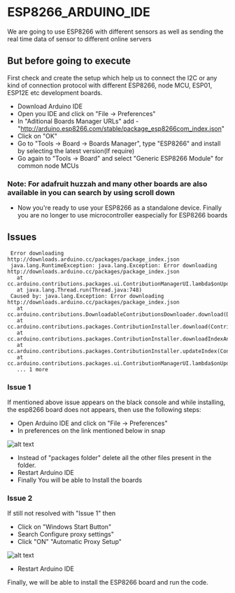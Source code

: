 # ESP8266_ARDUINO_IDE
We are going to use ESP8266 with different sensors as well as sending the real time data of sensor to different online servers

## But before going to execute 

First check and create the setup which help us to connect the I2C or any kind of connection protocol with different ESP8266, node MCU, ESP01, ESP12E etc development boards.

  - Download Arduino IDE
  - Open you IDE and click on "File -> Preferences"
  - In  "Aditional Boards Manager URLs" add - "http://arduino.esp8266.com/stable/package_esp8266com_index.json"
  - Click on "OK"
  - Go to "Tools -> Board -> Boards Manager", type "ESP8266" and install by selecting the latest version(If require)
  - Go again to "Tools -> Board" and select "Generic ESP8266 Module" for common node MCUs
  
  ### Note: For adafruit huzzah and many other boards are also available in you can search by using scroll down
  
  - Now  you're ready to use your ESP8266 as a standalone device. Finally you are no longer to use microcontroller easpecially for ESP8266 boards 
  
  ## Issues 
  
     Error downloading http://downloads.arduino.cc/packages/package_index.json
     java.lang.RuntimeException: java.lang.Exception: Error downloading http://downloads.arduino.cc/packages/package_index.json
	   at cc.arduino.contributions.packages.ui.ContributionManagerUI.lambda$onUpdatePressed$1(ContributionManagerUI.java:150)
	   at java.lang.Thread.run(Thread.java:748)
     Caused by: java.lang.Exception: Error downloading http://downloads.arduino.cc/packages/package_index.json
	   at cc.arduino.contributions.DownloadableContributionsDownloader.download(DownloadableContributionsDownloader.java:139)
	   at cc.arduino.contributions.packages.ContributionInstaller.download(ContributionInstaller.java:333)
	   at cc.arduino.contributions.packages.ContributionInstaller.downloadIndexAndSignature(ContributionInstaller.java:307)
	   at cc.arduino.contributions.packages.ContributionInstaller.updateIndex(ContributionInstaller.java:285)
	   at cc.arduino.contributions.packages.ui.ContributionManagerUI.lambda$onUpdatePressed$1(ContributionManagerUI.java:146)
	   ... 1 more
  
  ### Issue 1
  If mentioned above issue appears on the black console and while installing, the esp8266 board does not appears, then use the following steps:
  
 - Open Arduino IDE and click on "File -> Preferences"
 - In preferences on the link mentioned below in snap
 
 ![alt text](https://github.com/varul29/ESP8266/blob/master/ESP8266_Snaps/Issue.PNG)
 
 - Instead of "packages folder" delete all the other files present in the folder.
 - Restart Arduino IDE
 - Finally You will be able to Install the boards
 
 ### Issue 2 
 
 If still not resolved with "Issue 1" then
 
 - Click on "Windows Start Button"
 - Search Configure proxy settings"
 - Click "ON" "Automatic Proxy Setup"
 
  ![alt text](https://github.com/varul29/ESP8266/blob/master/ESP8266_Snaps/Issue%202.PNG)
 
 - Restart Arduino IDE
 
  Finally, we will be able to install the ESP8266 board and run the code.
